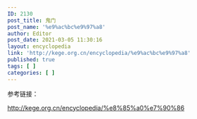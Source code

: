 ```yaml
---
ID: 2130
post_title: 鬼门
post_name: '%e9%ac%bc%e9%97%a8'
author: Editor
post_date: 2021-03-05 11:30:16
layout: encyclopedia
link: 'http://kege.org.cn/encyclopedia/%e9%ac%bc%e9%97%a8'
published: true
tags: [ ]
categories: [ ]
---
```

参考链接：

http://kege.org.cn/encyclopedia/%e8%85%a0%e7%90%86